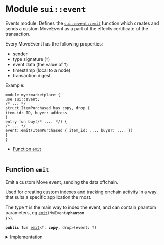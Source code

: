 
<a name="sui_event"></a>

# Module `sui::event`

Events module. Defines the <code><a href="../../dependencies/sui/event.md#sui_event_emit">sui::event::emit</a></code> function which
creates and sends a custom MoveEvent as a part of the effects
certificate of the transaction.

Every MoveEvent has the following properties:
- sender
- type signature (<code>T</code>)
- event data (the value of <code>T</code>)
- timestamp (local to a node)
- transaction digest

Example:
```
module my::marketplace {
use sui::event;
/* ... */
struct ItemPurchased has copy, drop {
item_id: ID, buyer: address
}
entry fun buy(/* .... */) {
/* ... */
event::emit(ItemPurchased { item_id: ..., buyer: .... })
}
}
```


-  [Function `emit`](#sui_event_emit)


<pre><code></code></pre>



<a name="sui_event_emit"></a>

## Function `emit`

Emit a custom Move event, sending the data offchain.

Used for creating custom indexes and tracking onchain
activity in a way that suits a specific application the most.

The type <code>T</code> is the main way to index the event, and can contain
phantom parameters, eg <code><a href="../../dependencies/sui/event.md#sui_event_emit">emit</a>(MyEvent&lt;<b>phantom</b> T&gt;)</code>.


<pre><code><b>public</b> <b>fun</b> <a href="../../dependencies/sui/event.md#sui_event_emit">emit</a>&lt;T: <b>copy</b>, drop&gt;(event: T)
</code></pre>



<details>
<summary>Implementation</summary>


<pre><code><b>public</b> <b>native</b> <b>fun</b> <a href="../../dependencies/sui/event.md#sui_event_emit">emit</a>&lt;T: <b>copy</b> + drop&gt;(event: T);
</code></pre>



</details>
